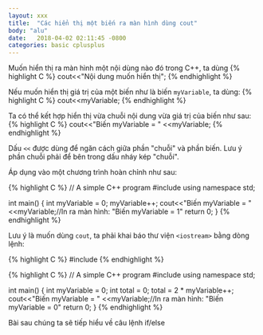 ```yaml
---
layout: xxx
title:  "Các hiển thị một biến ra màn hình dùng cout"
body: "alu"
date:   2018-04-02 02:11:45 -0800
categories: basic cplusplus
---
```

<!--{% include mycomponent.html %}-->

Muốn hiển thị ra màn hình một nội dùng nào đó trong C++, ta dùng 
{% highlight C %}
cout<<"Nội dung muốn hiển thị";
{% endhighlight %}

Nếu muốn hiển thị giá trị của một biến như là biến `myVariable`, ta dùng:
{% highlight C %}
cout<<myVariable;
{% endhighlight %}

Ta có thể kết hợp hiển thị vừa chuỗi nội dung vừa giá trị của biến như sau:
{% highlight C %}
cout<<"Biến myVariable = " <<myVariable;
{% endhighlight %}

Dấu `<<` được dùng để ngăn cách giữa phần "chuỗi" và phần biến. Lưu ý phần chuỗi phải để bên trong dấu nháy kép "chuỗi".

Áp dụng vào một chương trình hoàn chỉnh như sau:

{% highlight C %}
// A simple C++ program
#include <iostream>
using namespace std;

int main() 
{
  int myVariable = 0;
  myVariable++;
  cout<<"Biến myVariable = " <<myVariable;//In ra màn hình: "Biến myVariable = 1"
  return 0;
}
{% endhighlight %}


Lưu ý là muốn dùng `cout`, ta phải khai báo thư viện `<iostream>` bằng dòng lệnh:

{% highlight C %}
#include <iostream>
{% endhighlight %}


{% highlight C %}
// A simple C++ program
#include <iostream>
using namespace std;

int main() 
{
  int myVariable = 0;
  int total = 0;
  total = 2 * myVariable++;
  cout<<"Biến myVariable = " <<myVariable;//In ra màn hình: "Biến myVariable = 0"
  return 0;
}
{% endhighlight %}


Bài sau chúng ta sẽ tiếp hiểu về câu lệnh if/else


